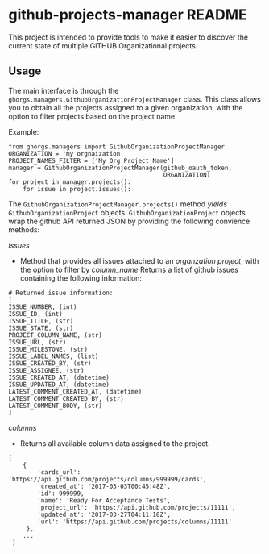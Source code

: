 # github-projects-manager README

This project is intended to provide tools to make it easier to discover the current state of multiple GITHUB Organizational projects.

## Usage

The main interface is through the `ghorgs.managers.GithubOrganizationProjectManager` class.
This class allows you to obtain all the projects assigned to a given organization, with the option to filter projects based on the project name.


Example:
```
from ghorgs.managers import GithubOrganizationProjectManager
ORGANIZATION = 'my orgnaization'
PROJECT_NAMES_FILTER = ['My Org Project Name']
manager = GithubOrganizationProjectManager(github_oauth_token,
                                           ORGANIZATION)
for project in manager.projects():
    for issue in project.issues():
```

The `GithubOrganizationProjectManager.projects()` method *yields* `GithubOrganizationProject` objects.
`GithubOrganizationProject` objects wrap the github API returned JSON by providing the following convience methods:

*issues*

- Method that provides all issues attached to an *organzation project*, with the option to filter by *column_name*
    Returns a list of github issues containing the following information:


```
# Returned issue information:
[
ISSUE_NUMBER, (int)
ISSUE_ID, (int)
ISSUE_TITLE, (str)
ISSUE_STATE, (str)
PROJECT_COLUMN_NAME, (str)
ISSUE_URL, (str)
ISSUE_MILESTONE, (str)
ISSUE_LABEL_NAMES, (list)
ISSUE_CREATED_BY, (str)
ISSUE_ASSIGNEE, (str)
ISSUE_CREATED_AT, (datetime)
ISSUE_UPDATED_AT, (datetime)
LATEST_COMMENT_CREATED_AT, (datetime)
LATEST_COMMENT_CREATED_BY, (str)
LATEST_COMMENT_BODY, (str)
]
```

*columns*

- Returns all available column data assigned to the project.
```
[
    {
        'cards_url': 'https://api.github.com/projects/columns/999999/cards',
        'created_at': '2017-03-03T00:45:48Z',
        'id': 999999,
        'name': 'Ready For Acceptance Tests',
        'project_url': 'https://api.github.com/projects/11111',
        'updated_at': '2017-03-27T04:11:18Z',
        'url': 'https://api.github.com/projects/columns/11111'
     },
    ...     
 ]
```
